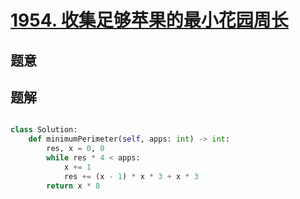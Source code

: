 # [1954. 收集足够苹果的最小花园周长](https://leetcode.cn/problems/minimum-garden-perimeter-to-collect-enough-apples/) 

## 题意



## 题解



```c++

```



```python
class Solution:
    def minimumPerimeter(self, apps: int) -> int:
        res, x = 0, 0
        while res * 4 < apps:
            x += 1
            res += (x - 1) * x * 3 + x * 3 
        return x * 8
```

